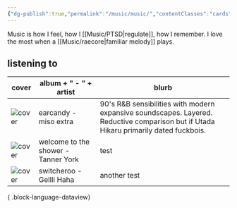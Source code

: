```yaml
---
{"dg-publish":true,"permalink":"/music/music/","contentClasses":"cards"}
---
```


Music is how I feel, how I [[Music/PTSD\|regulate]], how I remember. I love the most when a [[Music/raecore\|familiar melody]] plays. 


## listening to 

| cover                                                  | album +  " - " + artist             | blurb                                                                                                                                 |
| ------------------------------------------------------ | ----------------------------------- | ------------------------------------------------------------------------------------------------------------------------------------- |
| ![cover](https://f4.bcbits.com/img/a2111807728_10.jpg) | earcandy - miso extra               | 90's R&B sensibilities with modern expansive soundscapes. Layered. Reductive comparison but if Utada Hikaru primarily dated fuckbois. |
| ![cover](https://f4.bcbits.com/img/a2554647118_16.jpg) | welcome to the shower - Tanner York | test                                                                                                                                  |
| ![cover](https://f4.bcbits.com/img/a0701366582_16.jpg) | switcheroo - Gellli Haha            | another test                                                                                                                          |

{ .block-language-dataview}


